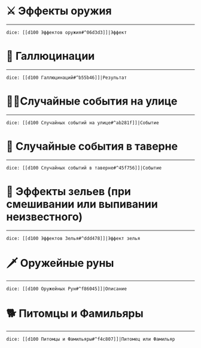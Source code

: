 
# ⚔️ Эффекты оружия
---
`dice: [[d100 Эффектов оружия#^06d3d3]]|Эффект`

# 🔮 Галлюцинации
---
`dice: [[d100 Галлюцинаций#^b55b46]]|Результат`

# 🚶🏻Случайные события на улице
---
`dice: [[d100 Случайных событий на улице#^ab281f]]|Событие`

# 🍻 Случайные события в таверне
---
`dice: [[d100 Случайных событий в таверне#^45f756]]|Событие`

# 🍶 Эффекты зельев (при смешивании или выпивании неизвестного)
---
`dice: [[d100 Эффектов Зелья#^ddd478]]|Эффект зелья`

# 🗡️ Оружейные руны
---
`dice: [[d100 Оружейных Рун#^f86045]]|Описание`

# 🐕 Питомцы и Фамильяры
---
`dice: [[d100 Питомцы и Фамильяры#^f4c807]]|Питомец или Фамильяр`